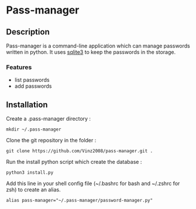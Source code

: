 # Pass-manager
## Description
Pass-manager is a command-line application which can manage passwords written in python. It uses [sqlite3](https://docs.python.org/3/library/sqlite3.html) to keep the passwords in the storage.
### Features
- list passwords
- add passwords

## Installation
Create a .pass-manager directory :
```
mkdir ~/.pass-manager
```

Clone the git repository in the folder :
```
git clone https://github.com/Vinz2008/pass-manager.git . 
```

Run the install python script which create the database : 
```
python3 install.py  
```

Add this line in your shell config file (~/.bashrc for bash and ~/.zshrc for zsh) to create an alias.
```
alias pass-manager="~/.pass-manager/password-manager.py"
```